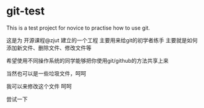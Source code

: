 git-test
========

This is a test project for novice to practise how to use git.

这是为 开源课程@zjut 建立的一个工程
主要用来给git的初学者练手
主要就是如何添加新文件、删除文件、修改文件等

希望使用不同操作系统的同学能够把你使用git/github的方法共享上来

当然也可以是一些垃圾文件，呵呵

我可以来修改这个文件 呵呵

尝试一下